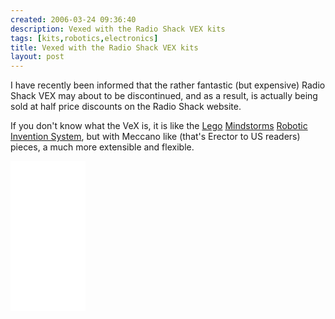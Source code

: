 ```yaml
---
created: 2006-03-24 09:36:40
description: Vexed with the Radio Shack VEX kits
tags: [kits,robotics,electronics]
title: Vexed with the Radio Shack VEX kits
layout: post
---
```

I have recently been informed that the rather fantastic (but expensive) Radio Shack VEX may about to be discontinued, and as a result, is actually being sold at half price discounts on the Radio Shack website.

If you don't know what the VeX is, it is like the [Lego](/wiki/lego.html "The best known construction toy") [Mindstorms](/wiki/mindstorms.html "A Robotic construction toy system from Lego") [Robotic Invention System](/wiki/ris.html "The Lego Robotic Invention System"), but with Meccano like (that's Erector to US readers) pieces, a much more extensible and flexible.

<iframe style="width:120px;height:240px;" marginwidth="0" marginheight="0" scrolling="no" frameborder="0" src="//ws-eu.amazon-adsystem.com/widgets/q?ServiceVersion=20070822&OneJS=1&Operation=GetAdHtml&MarketPlace=GB&source=ss&ref=as_ss_li_til&ad_type=product_link&tracking_id=orionrobots-21&language=en_GB&marketplace=amazon&region=GB&placement=B082WD5YV9&asins=B082WD5YV9&linkId=75cbb40f8dd28c5b84d540cdd12f14a3&show_border=true&link_opens_in_new_window=true"></iframe><!-- lego mindstorms review 2021 -->
